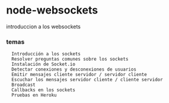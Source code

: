 # node-websockets
introduccion a los websockets


### temas 

```
  Introducción a los sockets
  Resolver preguntas comunes sobre los sockets
  Instalación de Socket.io
  Detectar conexiones y desconexiones de usuarios
  Emitir mensajes cliente servidor / servidor cliente
  Escuchar los mensajes servidor cliente / cliente servidor
  Broadcast
  Callbacks en los sockets
  Pruebas en Heroku
```